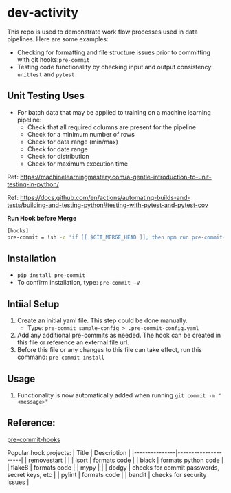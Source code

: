# dev-activity

This repo is used to demonstrate work flow processes used in data pipelines.  Here are some examples:
* Checking for formatting and file structure issues prior to committing with git hooks:`pre-commit`
* Testing code functionality by checking input and output consistency:  `unittest` and `pytest`

## Unit Testing Uses
* For batch data that may be applied to training on a machine learning pipeline:
    *  Check that all required columns are present for the pipeline
    *  Check for a minimum number of rows
    *  Check for data range (min/max)
    *  Check for date range
    *  Check for distribution
    *  Check for maximum execution time



Ref:  https://machinelearningmastery.com/a-gentle-introduction-to-unit-testing-in-python/

Ref:  https://docs.github.com/en/actions/automating-builds-and-tests/building-and-testing-python#testing-with-pytest-and-pytest-cov


**Run Hook before Merge**
```bash
[hooks]
pre-commit = !sh -c 'if [[ $GIT_MERGE_HEAD ]]; then npm run pre-commit-on-merge; fi'
```

## Installation
- `pip install pre-commit`
- To confirm installation, type: `pre-commit —V`


## Intiial Setup
1.  Create an initial yaml file.  This step could be done manually.
    * Type: `pre-commit sample-config > .pre-commit-config.yaml`
1.  Add any additional pre-commits as needed.  The hook can be created in this file or reference an external file url.
1.  Before this file or any changes to this file can take effect, run this command:  `pre-commit install`


## Usage
1.  Functionality is now automatically added when running `git commit -m "<message>"`

## Reference:
[pre-commit-hooks](https://github.com/pre-commit/pre-commit-hooks)


Popular hook projects:
| Title | Description |
|---------------|---------------------|
| removestart |  |
| isort  | formats code |
| black  | formats python code |
| flake8  | formats code |
| mypy  |  |
| dodgy  | checks for commit passwords, secret keys, etc  |
| pylint  | formats code |
| bandit | checks for security issues |
